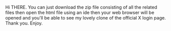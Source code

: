 Hi THERE.
You can just download the zip file consisting of all the related files then open the html file using an ide then your web browser will be opened and you'll be able to see my lovely clone of the official X login page.
Thank you. Enjoy.
